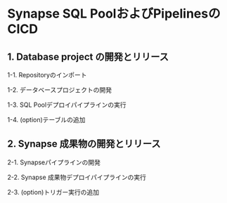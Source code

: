 # Synapse SQL PoolおよびPipelinesのCICD

## 1. Database project の開発とリリース

1-1. Repositoryのインポート

1-2. データベースプロジェクトの開発

1-3. SQL Poolデプロイパイプラインの実行

1-4. (option)テーブルの追加

## 2. Synapse 成果物の開発とリリース

2-1. Synapseパイプラインの開発

2-2. Synapse 成果物デプロイパイプラインの実行

2-3. (option)トリガー実行の追加

